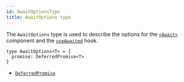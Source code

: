 ```yaml
---
id: AwaitOptionsType
title: AwaitOptions type
---
```


The `AwaitOptions` type is used to describe the options for the [`<Await>`](./api/router/awaitComponent) component and the [`useAwaited`](./api/router/useAwaitedHook) hook.

```tsx
type AwaitOptions<T> = {
  promise: DeferredPromise<T>
}
```

- [`DeferredPromise`](./api/router/DeferredPromiseType)